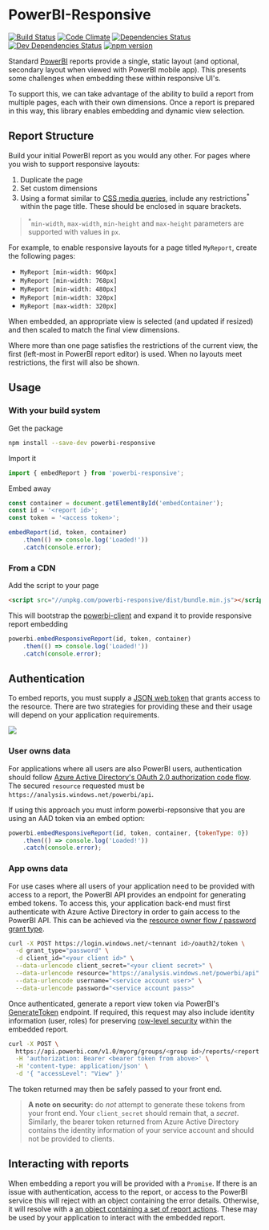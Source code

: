 # PowerBI-Responsive

[![Build Status](https://travis-ci.org/acaprojects/powerbi-responsive.svg?branch=master)](https://travis-ci.org/acaprojects/powerbi-responsive)
[![Code Climate](https://codeclimate.com/github/acaprojects/powerbi-responsive/badges/gpa.svg)](https://codeclimate.com/github/acaprojects/powerbi-responsive)
[![Dependencies Status](https://david-dm.org/acaprojects/powerbi-responsive/status.svg)](https://david-dm.org/acaprojects/powerbi-responsive)
[![Dev Dependencies Status](https://david-dm.org/acaprojects/powerbi-responsive/dev-status.svg)](https://david-dm.org/acaprojects/powerbi-responsive?type=dev)
[![npm version](https://badge.fury.io/js/powerbi-responsive.svg)](https://badge.fury.io/js/powerbi-responsive)

Standard [PowerBI](http://powerbi.com/) reports provide a single, static layout (and optional, secondary layout when viewed with PowerBI mobile app). This presents some challenges when embedding these within responsive UI's.

To support this, we can take advantage of the ability to build a report from multiple pages, each with their own dimensions. Once a report is prepared in this way, this library enables embedding and dynamic view selection.


## Report Structure

Build your initial PowerBI report as you would any other. For pages where you wish to support responsive layouts:
1. Duplicate the page
2. Set custom dimensions
3. Using a format similar to [CSS media queries](https://developer.mozilla.org/en-US/docs/Web/CSS/Media_Queries/Using_media_queries), include any restrictions<sup>*</sup> within the page title. These should be enclosed in square brackets.

> <sup>*</sup>`min-width`, `max-width`, `min-height` and `max-height` parameters are supported with values in `px`.

For example, to enable responsive layouts for a page titled `MyReport`, create the following pages:
*   `MyReport [min-width: 960px]`
*   `MyReport [min-width: 768px]`
*   `MyReport [min-width: 480px]`
*   `MyReport [min-width: 320px]`
*   `MyReport [max-width: 320px]`

When embedded, an appropriate view is selected (and updated if resized) and then scaled to match the final view dimensions.

Where more than one page satisfies the restrictions of the current view, the first (left-most in PowerBI report editor) is used. When no layouts meet restrictions, the first will also be shown.


## Usage

### With your build system

Get the package
```bash
npm install --save-dev powerbi-responsive
```

Import it
```typescript
import { embedReport } from 'powerbi-responsive';
```

Embed away
```typescript
const container = document.getElementById('embedContainer');
const id = '<report id>';
const token = '<access token>';

embedReport(id, token, container)
    .then(() => console.log('Loaded!'))
    .catch(console.error);
```


### From a CDN

Add the script to your page
```html
<script src="//unpkg.com/powerbi-responsive/dist/bundle.min.js"></script>
```

This will bootstrap the [powerbi-client](https://github.com/Microsoft/PowerBI-JavaScript) and expand it to provide responsive report embedding
```javascript
powerbi.embedResponsiveReport(id, token, container)
    .then(() => console.log('Loaded!'))
    .catch(console.error);
```


## Authentication

To embed reports, you must supply a [JSON web token](https://jwt.io/introduction/) that grants access to the resource. There are two strategies for providing these and their usage will depend on your application requirements.

![](https://dpspowerbi.blob.core.windows.net/powerbi-prod-media/powerbi.microsoft.com/en-us/documentation/articles/powerbi-developer-embedding/20170721095914/powerbi-embed-flow.png)


### User owns data

For applications where all users are also PowerBI users, authentication should follow [Azure Active Directory's OAuth 2.0 authorization code flow](https://docs.microsoft.com/en-au/azure/active-directory/develop/active-directory-protocols-oauth-code). The secured `resource` requested must be `https://analysis.windows.net/powerbi/api`.

If using this approach you must inform powerbi-repsonsive that you are using an AAD token via an embed option:
```javascript
powerbi.embedResponsiveReport(id, token, container, {tokenType: 0})
    .then(() => console.log('Loaded!'))
    .catch(console.error);
```


### App owns data

For use cases where all users of your application need to be provided with access to a report, the PowerBI API provides an endpoint for generating embed tokens. To access this, your application back-end must first authenticate with Azure Active Directory in order to gain access to the PowerBI API. This can be achieved via the [resource owner flow / password grant type](https://tools.ietf.org/html/rfc6749#section-4.3).
```bash
curl -X POST https://login.windows.net/<tennant id>/oauth2/token \
  -d grant_type="password" \
  -d client_id="<your client id>" \
  --data-urlencode client_secret="<your client secret>" \
  --data-urlencode resource="https://analysis.windows.net/powerbi/api" \
  --data-urlencode username="<service account user>" \
  --data-urlencode password="<service account pass>"
```

Once authenticated, generate a report view token via PowerBI's [GenerateToken](https://msdn.microsoft.com/en-us/library/mt784614.aspx) endpoint. If required, this request may also include identity information (user, roles) for preserving [row-level security](https://powerbi.microsoft.com/en-us/documentation/powerbi-developer-embedded-rls/) within the embedded report.
```bash
curl -X POST \
  https://api.powerbi.com/v1.0/myorg/groups/<group id>/reports/<report id>/GenerateToken \
  -H 'authorization: Bearer <bearer token from above>' \
  -H 'content-type: application/json' \
  -d '{ "accessLevel": "View" }'
```

The token returned may then be safely passed to your front end.

> **A note on security:** do *not* attempt to generate these tokens from your front end. Your `client_secret` should remain that, a *secret*. Similarly, the bearer token returned from Azure Active Directory contains the identity information of your service account and should not be provided to clients.


## Interacting with reports

When embedding a report you will be provided with a `Promise`. If there is an issue with authentication, access to the report, or access to the PowerBI service this will reject with an object containing the error details. Otherwise, it will resolve with a [an object containing a set of report actions](https://acaprojects.github.io/powerbi-responsive/interfaces/_report_actions_.reportactions.html). These may be used by your application to interact with the embedded report.
